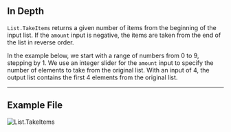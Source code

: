 ## In Depth
`List.TakeItems` returns a given number of items from the beginning of the input list.    If the `amount` input is negative, the items are taken from the end of the list in reverse order.

In the example below, we start with a range of numbers from 0 to 9, stepping by 1. We use an integer slider for the `amount` input to specify the number of elements to take from the original list. With an input of 4, the output list contains the first 4 elements from the original list.
___
## Example File

![List.TakeItems](./DSCore.List.TakeItems_img.jpg)
